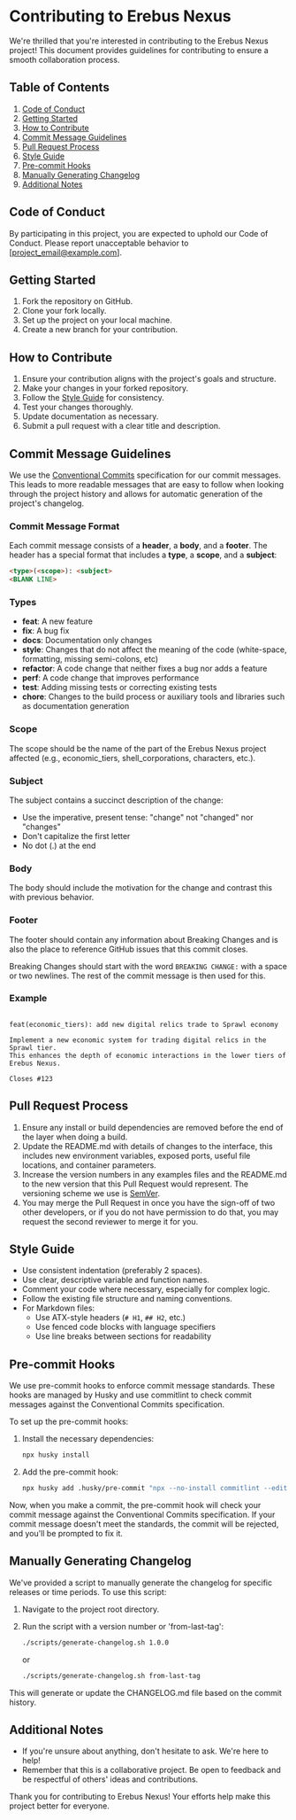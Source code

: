 # Contributing to Erebus Nexus

We're thrilled that you're interested in contributing to the Erebus Nexus project! This document provides guidelines for contributing to ensure a smooth collaboration process.

## Table of Contents

1. [Code of Conduct](#code-of-conduct)
2. [Getting Started](#getting-started)
3. [How to Contribute](#how-to-contribute)
4. [Commit Message Guidelines](#commit-message-guidelines)
5. [Pull Request Process](#pull-request-process)
6. [Style Guide](#style-guide)
7. [Pre-commit Hooks](#pre-commit-hooks)
8. [Manually Generating Changelog](#manually-generating-changelog)
9. [Additional Notes](#additional-notes)

## Code of Conduct

By participating in this project, you are expected to uphold our Code of Conduct. Please report unacceptable behavior to [project_email@example.com].

## Getting Started

1. Fork the repository on GitHub.
2. Clone your fork locally.
3. Set up the project on your local machine.
4. Create a new branch for your contribution.

## How to Contribute

1. Ensure your contribution aligns with the project's goals and structure.
2. Make your changes in your forked repository.
3. Follow the [Style Guide](#style-guide) for consistency.
4. Test your changes thoroughly.
5. Update documentation as necessary.
6. Submit a pull request with a clear title and description.

## Commit Message Guidelines

We use the [Conventional Commits](https://www.conventionalcommits.org/) specification for our commit messages. This leads to more readable messages that are easy to follow when looking through the project history and allows for automatic generation of the project's changelog.

### Commit Message Format

Each commit message consists of a **header**, a **body**, and a **footer**. The header has a special format that includes a **type**, a **scope**, and a **subject**:

```markdown
<type>(<scope>): <subject>
<BLANK LINE>
```

### Types

- **feat**: A new feature
- **fix**: A bug fix
- **docs**: Documentation only changes
- **style**: Changes that do not affect the meaning of the code (white-space, formatting, missing semi-colons, etc)
- **refactor**: A code change that neither fixes a bug nor adds a feature
- **perf**: A code change that improves performance
- **test**: Adding missing tests or correcting existing tests
- **chore**: Changes to the build process or auxiliary tools and libraries such as documentation generation

### Scope

The scope should be the name of the part of the Erebus Nexus project affected (e.g., economic_tiers, shell_corporations, characters, etc.).

### Subject

The subject contains a succinct description of the change:

- Use the imperative, present tense: "change" not "changed" nor "changes"
- Don't capitalize the first letter
- No dot (.) at the end

### Body

The body should include the motivation for the change and contrast this with previous behavior.

### Footer

The footer should contain any information about Breaking Changes and is also the place to reference GitHub issues that this commit closes.

Breaking Changes should start with the word `BREAKING CHANGE:` with a space or two newlines. The rest of the commit message is then used for this.

### Example

```plaintext

feat(economic_tiers): add new digital relics trade to Sprawl economy

Implement a new economic system for trading digital relics in the Sprawl tier.
This enhances the depth of economic interactions in the lower tiers of Erebus Nexus.

Closes #123
```

## Pull Request Process

1. Ensure any install or build dependencies are removed before the end of the layer when doing a build.
2. Update the README.md with details of changes to the interface, this includes new environment variables, exposed ports, useful file locations, and container parameters.
3. Increase the version numbers in any examples files and the README.md to the new version that this Pull Request would represent. The versioning scheme we use is [SemVer](http://semver.org/).
4. You may merge the Pull Request in once you have the sign-off of two other developers, or if you do not have permission to do that, you may request the second reviewer to merge it for you.

## Style Guide

- Use consistent indentation (preferably 2 spaces).
- Use clear, descriptive variable and function names.
- Comment your code where necessary, especially for complex logic.
- Follow the existing file structure and naming conventions.
- For Markdown files:
  - Use ATX-style headers (`# H1`, `## H2`, etc.)
  - Use fenced code blocks with language specifiers
  - Use line breaks between sections for readability

## Pre-commit Hooks

We use pre-commit hooks to enforce commit message standards. These hooks are managed by Husky and use commitlint to check commit messages against the Conventional Commits specification.

To set up the pre-commit hooks:

1. Install the necessary dependencies:

   ```bash
   npx husky install
   ```

2. Add the pre-commit hook:

   ```bash
   npx husky add .husky/pre-commit "npx --no-install commitlint --edit $1"
   ```

Now, when you make a commit, the pre-commit hook will check your commit message against the Conventional Commits specification. If your commit message doesn't meet the standards, the commit will be rejected, and you'll be prompted to fix it.

## Manually Generating Changelog

We've provided a script to manually generate the changelog for specific releases or time periods. To use this script:

1. Navigate to the project root directory.
2. Run the script with a version number or 'from-last-tag':

   ```bash
   ./scripts/generate-changelog.sh 1.0.0
   ```

   or

   ```bash
   ./scripts/generate-changelog.sh from-last-tag
   ```

This will generate or update the CHANGELOG.md file based on the commit history.

## Additional Notes

- If you're unsure about anything, don't hesitate to ask. We're here to help!
- Remember that this is a collaborative project. Be open to feedback and be respectful of others' ideas and contributions.

Thank you for contributing to Erebus Nexus! Your efforts help make this project better for everyone.

